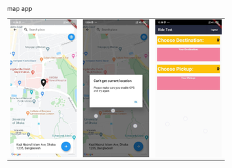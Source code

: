 map app

<table><tr>
<td><img src="photo6226339657684200107.jpg"></td>
<td><img src="photo6226339657684200108.jpg"></td>
<td><img src="photo6226339657684200109.jpg"></td>
  </tr>
</table>
